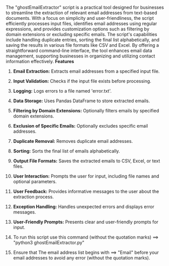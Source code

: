 The "ghostEmailExtractor" script is a practical tool designed for businesses to streamline the extraction of relevant email addresses from text-based documents. With a focus on simplicity and user-friendliness, the script efficiently processes input files, identifies email addresses using regular expressions, and provides customization options such as filtering by domain extensions or excluding specific emails. The script's capabilities include handling duplicate entries, sorting the final list alphabetically, and saving the results in various file formats like CSV and Excel. By offering a straightforward command-line interface, the tool enhances email data management, supporting businesses in organizing and utilizing contact information effectively.
**Features**

1. **Email Extraction:** Extracts email addresses from a specified input file.
  
2. **Input Validation:** Checks if the input file exists before processing.

3. **Logging:** Logs errors to a file named 'error.txt'.

4. **Data Storage:** Uses Pandas DataFrame to store extracted emails.

5. **Filtering by Domain Extensions:** Optionally filters emails by specified domain extensions.

6. **Exclusion of Specific Emails:** Optionally excludes specific email addresses.

7. **Duplicate Removal:** Removes duplicate email addresses.

8. **Sorting:** Sorts the final list of emails alphabetically.

9. **Output File Formats:** Saves the extracted emails to CSV, Excel, or text files.

10. **User Interaction:** Prompts the user for input, including file names and optional parameters.

11. **User Feedback:** Provides informative messages to the user about the extraction process.

12. **Exception Handling:** Handles unexpected errors and displays error messages.

13. **User-Friendly Prompts:** Presents clear and user-friendly prompts for input.

14. To run this script use this command (without the quotation marks) ==> "python3 ghostEmailExtractor.py"

15. Ensure that The email address list begins with ==> "Email" before your email addresses to avoid any error (without the quotation marks).
